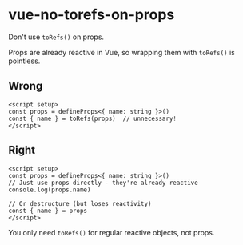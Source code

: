 # vue-no-torefs-on-props

Don't use `toRefs()` on props.

Props are already reactive in Vue, so wrapping them with `toRefs()` is pointless.

## Wrong

```vue
<script setup>
const props = defineProps<{ name: string }>()
const { name } = toRefs(props)  // unnecessary!
</script>
```

## Right

```vue
<script setup>
const props = defineProps<{ name: string }>()
// Just use props directly - they're already reactive
console.log(props.name)

// Or destructure (but loses reactivity)
const { name } = props
</script>
```

You only need `toRefs()` for regular reactive objects, not props.

